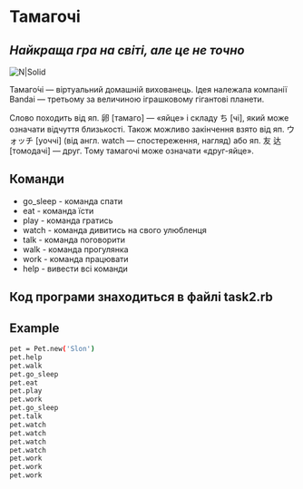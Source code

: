 # Тамагочі
## _Найкраща гра на світі, але це не точно_

![N|Solid](https://upload.wikimedia.org/wikipedia/commons/thumb/f/f2/Tamagotchi_0124_ubt.jpeg/440px-Tamagotchi_0124_ubt.jpeg)

Тамаго́чі — віртуальний домашній вихованець. Ідея належала компанії Bandai — третьому за величиною іграшковому гігантові планети.

Слово походить від яп. 卵 [тамаго] — «яйце» і складу ち [чі], який може означати відчуття близькості. Також можливо закінчення взято від яп. ウォッチ [уоччі] (від англ. watch — спостереження, нагляд) або яп. 友 达 [томодачі] — друг. Тому тамагочі може означати «друг-яйце».


## Команди
- go_sleep - команда спати
- eat - команда їсти
- play - команда гратись
- watch - команда дивитись на свого улюбленця
- talk - команда поговорити
- walk - команда прогулянка
 - work - команда працювати
- help - вивести всі команди

## Код програми знаходиться в файлі task2.rb

## Example

```sh
pet = Pet.new('Slon')
pet.help
pet.walk
pet.go_sleep
pet.eat
pet.play
pet.work
pet.go_sleep
pet.talk
pet.watch
pet.watch
pet.watch
pet.watch
pet.work
pet.work
pet.work
```